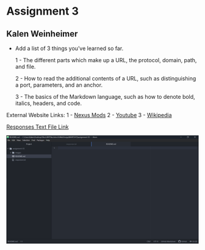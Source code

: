# Assignment 3
## Kalen Weinheimer

- Add a list of 3 things you’ve learned so far.

  1 - The different parts which make up a URL, the protocol, domain, path, and file.
  
  2 - How to read the additional contents of a URL, such as distinguishing a port, parameters, and an anchor.
  
  3 - The basics of the Markdown language, such as how to denote bold, italics, headers, and code.

 

External Website Links:
1 - [Nexus Mods](https://www.nexusmods.com/)
2 - [Youtube](https://www.youtube.com/)
3 - [Wikipedia](https://www.wikipedia.org/)

 

[Responses Text File Link](./responses.txt)

 

![AtomAssignment3ProjectScreenshot](./images/Mart341Assignment3Screenshot.png)
